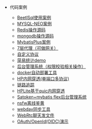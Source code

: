 <!-- _navbar.md -->

* 代码案例

    * [BeetlSql使用案例](https://gitee.com/HServer/hserver-for-java-beetlsql)
    * [MYSQL-NEO案例](https://gitee.com/HServer/hserver-for-java-mysql)
    * [Redis操作源码](https://gitee.com/HServer/hserver-for-java-redis)
    * [mongodb操作源码](https://gitee.com/HServer/hserver-for-java-mongodb)
    * [MybatisPlus案例](https://gitee.com/HServer/hserver-system)
    * [7层代理（可做网关）](https://gitee.com/HServer/http-proxy)
    * [自定义协议](https://gitee.com/HServer/hsvevr-for-custom-protocol)
    * [简易统计demo](https://gitee.com/HServer/hserver-for-java-statistics)
    * [后台管理系统（权限校验相关操作）](https://gitee.com/HServer/hserver-system)
    * [docker自动部署工具](https://gitee.com/HServer/hserver-for-docker)
    * [HP内网穿透(单端口多协议)](https://gitee.com/HServer/hp)
    * [链路追踪](https://gitee.com/HServer/hserver-apm)
    * [HPLite基于quic内网穿透](https://gitee.com/HServer/hp-lite)
    * [Satoken+mybatis flex后台管理系统](https://gitee.com/HServer/hserver-admin)
    * [nsfw离线鉴黄](https://gitee.com/HServer/hserver-nsfw)
    * [webdav同步工具](https://gitee.com/HServer/cloud-sync)
    * [WebRtc聊天发文件](https://gitee.com/HServer/hfile)
    * [OAuth/OpenId(OIDC)演示](https://gitee.com/HServer/hserver-oauth-demo)
